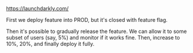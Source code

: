 https://launchdarkly.com/

First we deploy feature into PROD, but it's closed with feature flag.

Then it's possible to gradually release the feature. We can allow it to some subset of users (say, 5%) and monitor if it works fine. Then, increase to 10%, 20%, and finally deploy it fully.


